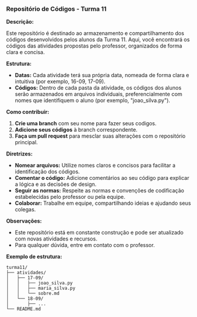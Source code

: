 
### **Repositório de Códigos - Turma 11**

**Descrição:**

Este repositório é destinado ao armazenamento e compartilhamento dos códigos desenvolvidos pelos alunos da Turma 11. Aqui, você encontrará os códigos das atividades propostas pelo professor, organizados de forma clara e concisa.

**Estrutura:**

* **Datas:** Cada atividade terá sua própria data, nomeada de forma clara e intuitiva (por exemplo, 16-09, 17-09).
* **Códigos:** Dentro de cada pasta da atividade, os códigos dos alunos serão armazenados em arquivos individuais, preferencialmente com nomes que identifiquem o aluno (por exemplo, "joao_silva.py").

**Como contribuir:**

1. **Crie uma branch** com seu nome para fazer seus codigos.
2. **Adicione seus códigos** à branch correspondente.
3. **Faça um pull request** para mesclar suas alterações com o repositório principal.

**Diretrizes:**

* **Nomear arquivos:** Utilize nomes claros e concisos para facilitar a identificação dos códigos.
* **Comentar o código:** Adicione comentários ao seu código para explicar a lógica e as decisões de design.
* **Seguir as normas:** Respeite as normas e convenções de codificação estabelecidas pelo professor ou pela equipe.
* **Colaborar:** Trabalhe em equipe, compartilhando ideias e ajudando seus colegas.

**Observações:**

* Este repositório está em constante construção e pode ser atualizado com novas atividades e recursos.
* Para qualquer dúvida, entre em contato com o professor.

**Exemplo de estrutura:**

```
turma11/
├── atividades/
│   ├── 17-09/    
│   │   ├── joao_silva.py
│   │   ├── maria_silva.py
│   │   └── sobre.md
│   └── 18-09/
│       ├── ...
└── README.md
```



